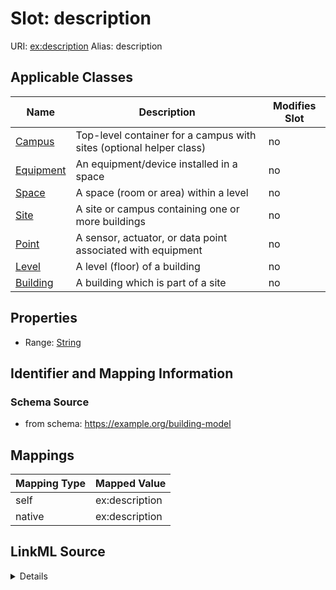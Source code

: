 

# Slot: description 



URI: [ex:description](https://example.org/onto/description)
Alias: description

<!-- no inheritance hierarchy -->





## Applicable Classes

| Name | Description | Modifies Slot |
| --- | --- | --- |
| [Campus](Campus.md) | Top-level container for a campus with sites (optional helper class) |  no  |
| [Equipment](Equipment.md) | An equipment/device installed in a space |  no  |
| [Space](Space.md) | A space (room or area) within a level |  no  |
| [Site](Site.md) | A site or campus containing one or more buildings |  no  |
| [Point](Point.md) | A sensor, actuator, or data point associated with equipment |  no  |
| [Level](Level.md) | A level (floor) of a building |  no  |
| [Building](Building.md) | A building which is part of a site |  no  |






## Properties

* Range: [String](String.md)




## Identifier and Mapping Information






### Schema Source


* from schema: https://example.org/building-model




## Mappings

| Mapping Type | Mapped Value |
| ---  | ---  |
| self | ex:description |
| native | ex:description |




## LinkML Source

<details>
```yaml
name: description
from_schema: https://example.org/building-model
rank: 1000
alias: description
domain_of:
- Site
- Building
- Level
- Space
- Equipment
- Point
- Campus
range: string
required: false

```
</details>